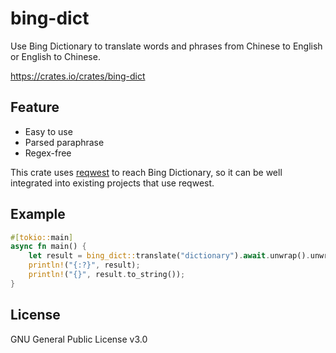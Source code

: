 # bing-dict

Use Bing Dictionary to translate words and phrases from Chinese to English or English to Chinese.

https://crates.io/crates/bing-dict

## Feature

- Easy to use
- Parsed paraphrase
- Regex-free

This crate uses [reqwest](https://github.com/seanmonstar/reqwest) to reach Bing Dictionary, so it can be well integrated into existing projects that use reqwest.

## Example

```rust
#[tokio::main]
async fn main() {
    let result = bing_dict::translate("dictionary").await.unwrap().unwrap();
    println!("{:?}", result);
    println!("{}", result.to_string());
}
```

## License

GNU General Public License v3.0
